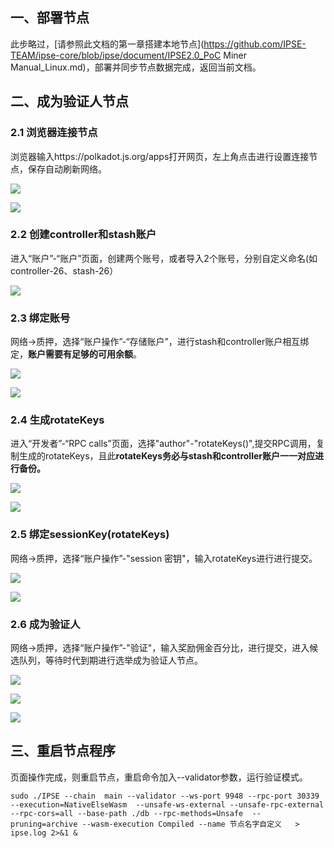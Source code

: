 ## 一、部署节点

此步略过，[请参照此文档的第一章搭建本地节点](https://github.com/IPSE-TEAM/ipse-core/blob/ipse/document/IPSE2.0_PoC Miner Manual_Linux.md)，部署并同步节点数据完成，返回当前文档。

## 二、成为验证人节点

### 2.1 浏览器连接节点

浏览器输入https://polkadot.js.org/apps打开网页，左上角点击进行设置连接节点，保存自动刷新网络。

![](https://cdn.jsdelivr.net/gh/IPSE-TEAM/ipse-core@ipse/document/ipse_img/validators/page-home.png)

![](https://cdn.jsdelivr.net/gh/IPSE-TEAM/ipse-core@ipse/document/ipse_img/validators/page-home-setNode.png)



### 2.2 创建controller和stash账户

进入“账户”-“账户”页面，创建两个账号，或者导入2个账号，分别自定义命名(如controller-26、stash-26）

![](https://cdn.jsdelivr.net/gh/IPSE-TEAM/ipse-core@ipse/document/ipse_img/validators/accounts.png)

### 2.3 绑定账号

网络->质押，选择“账户操作”-“存储账户”，进行stash和controller账户相互绑定，**账户需要有足够的可用余额**。

![](https://cdn.jsdelivr.net/gh/IPSE-TEAM/ipse-core@ipse/document/ipse_img/validators/open_staking-page1.png)

![](https://cdn.jsdelivr.net/gh/IPSE-TEAM/ipse-core@ipse/document/ipse_img/validators/open_staking-stash.png)

### 2.4 生成rotateKeys

进入“开发者”-“RPC calls”页面，选择"author"-"rotateKeys()",提交RPC调用，复制生成的rotateKeys，且此**rotateKeys务必与stash和controller账户一一对应进行备份。**

![](https://cdn.jsdelivr.net/gh/IPSE-TEAM/ipse-core@ipse/document/ipse_img/validators/rotateKeys1.png)

![](https://cdn.jsdelivr.net/gh/IPSE-TEAM/ipse-core@ipse/document/ipse_img/validators/rotateKeys2.png)



### 2.5 绑定sessionKey(rotateKeys)

网络->质押，选择“账户操作”-"session 密钥"，输入rotateKeys进行进行提交。

![](https://cdn.jsdelivr.net/gh/IPSE-TEAM/ipse-core@ipse/document/ipse_img/validators/sessionkeys2.png)

![](https://cdn.jsdelivr.net/gh/IPSE-TEAM/ipse-core@ipse/document/ipse_img/validators/sessionkeys3.png)



### 2.6 成为验证人

网络->质押，选择“账户操作”-"验证"，输入奖励佣金百分比，进行提交，进入候选队列，等待时代到期进行选举成为验证人节点。

![](https://cdn.jsdelivr.net/gh/IPSE-TEAM/ipse-core@ipse/document/ipse_img/validators/validate1.png)

![](https://cdn.jsdelivr.net/gh/IPSE-TEAM/ipse-core@ipse/document/ipse_img/validators/validate2.png)

![](https://cdn.jsdelivr.net/gh/IPSE-TEAM/ipse-core@ipse/document/ipse_img/validators/waiting.png)



## 三、重启节点程序

页面操作完成，则重启节点，重启命令加入--validator参数，运行验证模式。

```
sudo ./IPSE --chain  main --validator --ws-port 9948 --rpc-port 30339 --execution=NativeElseWasm  --unsafe-ws-external --unsafe-rpc-external  --rpc-cors=all --base-path ./db --rpc-methods=Unsafe  --pruning=archive --wasm-execution Compiled --name 节点名字自定义   > ipse.log 2>&1 &
```

